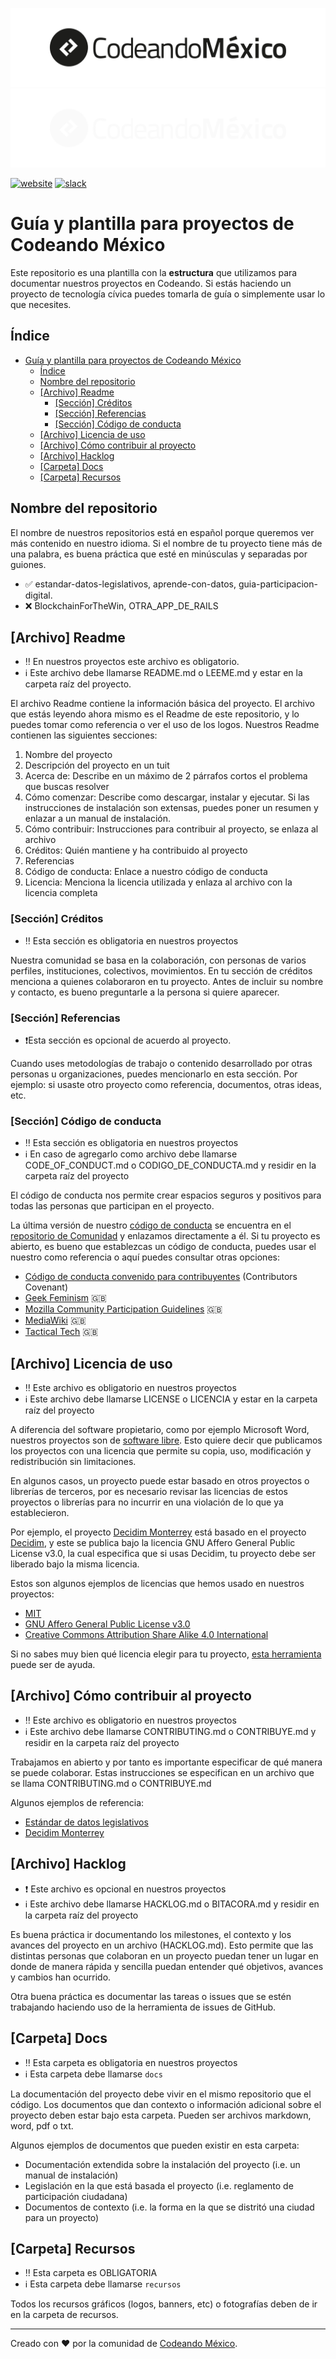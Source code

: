 ![Logo Codeando México](/recursos/imagenes/logo-cmx.svg#gh-light-mode-only)
![Logo Codeando México](/recursos/imagenes/logo-cmx-blanco.svg#gh-dark-mode-only)

[![website](https://img.shields.io/badge/website-CodeandoMexico-00D88E.svg)](http://www.codeandomexico.org/)
[![slack](https://img.shields.io/badge/slack-CodeandoMexico-EC0E4F.svg)](http://slack.codeandomexico.org/)


# Guía y plantilla para proyectos de Codeando México

Este repositorio es una plantilla con la **estructura** que utilizamos para documentar nuestros proyectos en Codeando. Si estás haciendo un proyecto de tecnología cívica puedes tomarla de guía o simplemente usar lo que necesites.

## Índice

- [Guía y plantilla para proyectos de Codeando México](#guía-y-plantilla-para-proyectos-de-codeando-méxico)
  - [Índice](#índice)
  - [Nombre del repositorio](#nombre-del-repositorio)
  - [[Archivo] Readme](#archivo-readme)
    - [[Sección] Créditos](#sección-créditos)
    - [[Sección] Referencias](#sección-referencias)
    - [[Sección] Código de conducta](#sección-código-de-conducta)
  - [[Archivo] Licencia de uso](#archivo-licencia-de-uso)
  - [[Archivo] Cómo contribuir al proyecto](#archivo-cómo-contribuir-al-proyecto)
  - [[Archivo] Hacklog](#archivo-hacklog)
  - [[Carpeta] Docs](#carpeta-docs)
  - [[Carpeta] Recursos](#carpeta-recursos)

## Nombre del repositorio

El nombre de nuestros repositorios está en español porque queremos ver más contenido en nuestro idioma. Si el nombre de tu proyecto tiene más de una palabra, es buena práctica que esté en minúsculas y separadas por guiones.

- ✅ estandar-datos-legislativos, aprende-con-datos, guia-participacion-digital.
- ❌ BlockchainForTheWin, OTRA_APP_DE_RAILS

## [Archivo] Readme

- ‼️ En nuestros proyectos este archivo es obligatorio.
- ℹ️ Este archivo debe llamarse README.md o LEEME.md y estar en la carpeta raíz del proyecto.

El archivo Readme contiene la información básica del proyecto. El archivo que estás leyendo ahora mismo es el Readme de este repositorio, y lo puedes tomar como referencia o ver el uso de los logos. Nuestros Readme contienen las siguientes secciones:


1. Nombre del proyecto
2. Descripción del proyecto en un tuit
3. Acerca de: Describe en un máximo de 2 párrafos cortos el problema que buscas resolver
4. Cómo comenzar: Describe como descargar, instalar y ejecutar. Si las instrucciones de instalación son extensas, puedes poner un resumen y enlazar a un manual de instalación.
5. Cómo contribuir: Instrucciones para contribuir al proyecto, se enlaza al archivo 
6. Créditos: Quién mantiene y ha contribuido al proyecto 
7. Referencias
8. Código de conducta: Enlace a nuestro código de conducta
9. Licencia: Menciona la licencia utilizada y enlaza al archivo con la licencia completa

### [Sección] Créditos

- ‼️ Esta sección es obligatoria en nuestros proyectos

Nuestra comunidad se basa en la colaboración, con personas de varios perfiles, instituciones, colectivos, movimientos. En tu sección de créditos menciona a quienes colaboraron en tu proyecto.
Antes de incluir su nombre y contacto, es bueno preguntarle a la persona si quiere aparecer.

### [Sección] Referencias

- ❗️Esta sección es opcional de acuerdo al proyecto.

Cuando uses metodologías de trabajo o contenido desarrollado por otras personas u organizaciones, puedes mencionarlo en esta sección. Por ejemplo: si usaste otro proyecto como referencia, documentos, otras ideas, etc.

### [Sección] Código de conducta

- ‼️ Esta sección es obligatoria en nuestros proyectos
- ℹ️ En caso de agregarlo como archivo debe llamarse CODE_OF_CONDUCT.md o CODIGO_DE_CONDUCTA.md y residir en la carpeta raíz del proyecto

El código de conducta nos permite crear espacios seguros y positivos para todas las personas que participan en el proyecto.

La última versión de nuestro [código de conducta](https://github.com/CodeandoMexico/comunidad/blob/master/CODIGO-DE-CONDUCTA.md) se encuentra en el [repositorio de Comunidad](https://github.com/CodeandoMexico/comunidad) y enlazamos directamente a él. Si tu proyecto es abierto, es bueno que establezcas un código de conducta, puedes usar el nuestro como referencia o aquí puedes consultar otras opciones:

* [Código de conducta convenido para contribuyentes](https://www.contributor-covenant.org/es/version/2/0/code_of_conduct/) (Contributors Covenant)
* [Geek Feminism](https://geekfeminismdotorg.wordpress.com/about/code-of-conduct/) 🇬🇧
* [Mozilla Community Participation Guidelines](https://www.mozilla.org/en-US/about/governance/policies/participation/) 🇬🇧
* [MediaWiki](https://www.mediawiki.org/wiki/Code_of_Conduct) 🇬🇧
* [Tactical Tech](https://cdn.ttc.io/s/tacticaltech.org/Code_of_conduct_2021.pdf) 🇬🇧

## [Archivo] Licencia de uso

- ‼️ Este archivo es obligatorio en nuestros proyectos
- ℹ️ Este archivo debe llamarse LICENSE o LICENCIA y estar en la carpeta raíz del proyecto

A diferencia del software propietario, como por ejemplo Microsoft Word, nuestros proyectos son de [software libre](https://www.gnu.org/philosophy/free-sw.es.html). Esto quiere decir que publicamos los proyectos con una licencia que permite su copia, uso, modificación y redistribución sin limitaciones.

En algunos casos, un proyecto puede estar basado en otros proyectos o librerías de terceros, por es necesario revisar las licencias de estos proyectos o librerías para no incurrir en una violación de lo que ya establecieron.

Por ejemplo, el proyecto [Decidim Monterrey](https://github.com/CodeandoMexico/decidim-monterrey/) está basado en el proyecto [Decidim](https://github.com/decidim/decidim), y este se publica bajo la licencia GNU Affero General Public License v3.0, la cual especifica que si usas Decidim, tu proyecto debe ser liberado bajo la misma licencia.

Estos son algunos ejemplos de licencias que hemos usado en nuestros proyectos:
* [MIT](https://opensource.org/licenses/MIT)
* [GNU Affero General Public License v3.0](https://choosealicense.com/licenses/agpl-3.0/)
* [Creative Commons Attribution Share Alike 4.0 International](https://creativecommons.org/licenses/by-sa/4.0/)

Si no sabes muy bien qué licencia elegir para tu proyecto, [esta herramienta](https://choosealicense.com/appendix/) puede ser de ayuda.

## [Archivo] Cómo contribuir al proyecto

- ‼️ Este archivo es obligatorio en nuestros proyectos
- ℹ️ Este archivo debe llamarse CONTRIBUTING.md o CONTRIBUYE.md y residir en la carpeta raíz del proyecto

Trabajamos en abierto y por tanto es importante especificar de qué manera se puede colaborar. Estas instrucciones se especifican en un archivo que se llama CONTRIBUTING.md o CONTRIBUYE.md

Algunos ejemplos de referencia:

* [Estándar de datos legislativos](https://github.com/CodeandoMexico/estandar-datos-legislativos/blob/master/CONTRIBUTING.md)
* [Decidim Monterrey](https://github.com/CodeandoMexico/decidim-monterrey/blob/main/CONTRIBUTING.md)

## [Archivo] Hacklog

- ❗️ Este archivo es opcional en nuestros proyectos
- ℹ️ Este archivo debe llamarse HACKLOG.md o BITACORA.md y residir en la carpeta raíz del proyecto

Es buena práctica ir documentando los milestones, el contexto y los avances del proyecto en un archivo (HACKLOG.md). Esto permite que las distintas personas que colaboran en un proyecto puedan tener un lugar en donde de manera rápida y sencilla puedan entender qué objetivos, avances y cambios han ocurrido. 

Otra buena práctica es documentar las tareas o issues que se estén trabajando haciendo uso de la herramienta de issues de GitHub.

## [Carpeta] Docs

- ‼️ Esta carpeta es obligatoria en nuestros proyectos
- ℹ️ Esta carpeta debe llamarse `docs`

La documentación del proyecto debe vivir en el mismo repositorio que el código. Los documentos que dan contexto o información adicional sobre el proyecto deben estar bajo esta carpeta. Pueden ser archivos markdown, word, pdf o txt. 

Algunos ejemplos de documentos que pueden existir en esta carpeta: 
* Documentación extendida sobre la instalación del proyecto (i.e. un manual de instalación)
* Legislación en la que está basada el proyecto (i.e. reglamento de participación ciudadana)
* Documentos de contexto (i.e. la forma en la que se distritó una ciudad para un proyecto)

## [Carpeta] Recursos

- ‼️ Esta carpeta es OBLIGATORIA
- ℹ️ Esta carpeta debe llamarse `recursos`

Todos los recursos gráficos (logos, banners, etc) o fotografías deben de ir en la carpeta de recursos.

---

Creado con ❤️ por la comunidad de [Codeando México](http://www.codeandomexico.org).
